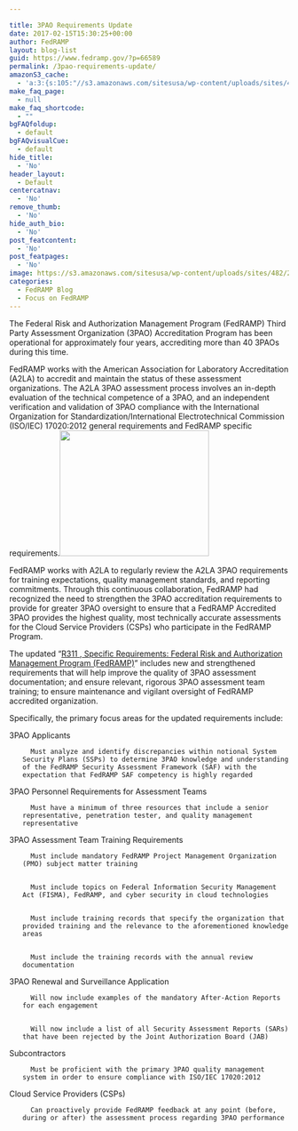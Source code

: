 ```yaml
---

title: 3PAO Requirements Update
date: 2017-02-15T15:30:25+00:00
author: FedRAMP
layout: blog-list
guid: https://www.fedramp.gov/?p=66589
permalink: /3pao-requirements-update/
amazonS3_cache:
  - 'a:3:{s:105:"//s3.amazonaws.com/sitesusa/wp-content/uploads/sites/482/2017/02/Screen-Shot-2017-02-16-at-2.56.26-PM.png";i:66590;s:72:"//www.fedramp.gov/files/2017/02/Screen-Shot-2017-02-16-at-2.56.26-PM.png";i:66590;s:41:"//www.a2la.org/requirements/a2la_r311.pdf";a:1:{s:9:"timestamp";i:1498485261;}}'
make_faq_page:
  - null
make_faq_shortcode:
  - ""
bgFAQfoldup:
  - default
bgFAQvisualCue:
  - default
hide_title:
  - 'No'
header_layout:
  - Default
centercatnav:
  - 'No'
remove_thumb:
  - 'No'
hide_auth_bio:
  - 'No'
post_featcontent:
  - 'No'
post_featpages:
  - 'No'
image: https://s3.amazonaws.com/sitesusa/wp-content/uploads/sites/482/2017/02/Screen-Shot-2017-02-16-at-2.56.26-PM.png
categories:
  - FedRAMP Blog
  - Focus on FedRAMP
---
```

The Federal Risk and Authorization Management Program (FedRAMP) Third Party Assessment Organization (3PAO) Accreditation Program has been operational for approximately four years, accrediting more than 40 3PAOs during this time.

FedRAMP works with the American Association for Laboratory Accreditation (A2LA) to accredit and maintain the status of these assessment organizations. The A2LA 3PAO assessment process involves an in-depth evaluation of the technical competence of a 3PAO, and an independent verification and validation of 3PAO compliance with the International Organization for Standardization/International Electrotechnical Commission (ISO/IEC) 17020:2012 general requirements and FedRAMP specific requirements.<a href="https://s3.amazonaws.com/sitesusa/wp-content/uploads/sites/482/2017/02/Screen-Shot-2017-02-16-at-2.56.26-PM.png"><img class="size-full wp-image-66590 alignright" src="https://s3.amazonaws.com/sitesusa/wp-content/uploads/sites/482/2017/02/Screen-Shot-2017-02-16-at-2.56.26-PM.png" alt="" width="269" height="226" /></a>

FedRAMP works with A2LA to regularly review the A2LA 3PAO requirements for training expectations, quality management standards, and reporting commitments. Through this continuous collaboration, FedRAMP had recognized the need to strengthen the 3PAO accreditation requirements to provide for greater 3PAO oversight to ensure that a FedRAMP Accredited 3PAO provides the highest quality, most technically accurate assessments for the Cloud Service Providers (CSPs) who participate in the FedRAMP Program.

The updated “[R311 , Specific Requirements: Federal Risk and Authorization Management Program (FedRAMP)](https://www.a2la.org/requirements/a2la_r311.pdf)” includes new and strengthened requirements that will help improve the quality of 3PAO assessment documentation; and ensure relevant, rigorous 3PAO assessment team training; to ensure maintenance and vigilant oversight of FedRAMP accredited organization. 

Specifically, the primary focus areas for the updated requirements include:


  3PAO Applicants  <ol>
    
      Must analyze and identify discrepancies within notional System Security Plans (SSPs) to determine 3PAO knowledge and understanding of the FedRAMP Security Assessment Framework (SAF) with the expectation that FedRAMP SAF competency is highly regarded
    
  </ol>



  3PAO Personnel Requirements for Assessment Teams <ol>
    
      Must have a minimum of three resources that include a senior representative, penetration tester, and quality management representative
    
  </ol>



  3PAO Assessment Team Training Requirements <ol>
    
      Must include mandatory FedRAMP Project Management Organization (PMO) subject matter training
    
    
      Must include topics on Federal Information Security Management Act (FISMA), FedRAMP, and cyber security in cloud technologies
    
    
      Must include training records that specify the organization that provided training and the relevance to the aforementioned knowledge areas
    
    
      Must include the training records with the annual review documentation
    
  </ol>



  3PAO Renewal and Surveillance Application <ol>
    
      Will now include examples of the mandatory After-Action Reports for each engagement
    
    
      Will now include a list of all Security Assessment Reports (SARs) that have been rejected by the Joint Authorization Board (JAB)
    
  </ol>



  Subcontractors <ol>
    
      Must be proficient with the primary 3PAO quality management system in order to ensure compliance with ISO/IEC 17020:2012
    
  </ol>



  Cloud Service Providers (CSPs) <ol>
    
      Can proactively provide FedRAMP feedback at any point (before, during or after) the assessment process regarding 3PAO performance
    
  </ol>
